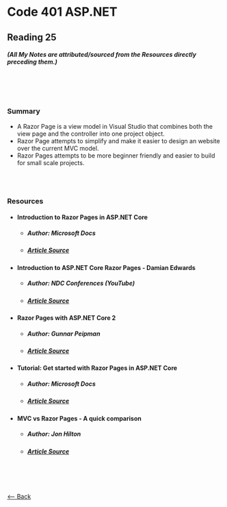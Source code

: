 # Code 401 ASP.NET
## Reading 25
##### (All My Notes are attributed/sourced from the Resources directly preceding them.)

<br>
<br>
<br>

### Summary
* A Razor Page is a view model in Visual Studio that combines both the view page and the controller into one project object.
* Razor Page attempts to simplify and make it easier to design an website over the current MVC model.
* Razor Pages attempts to be more beginner friendly and easier to build for small scale projects.

<br>
<br>

### Resources
* #### __Introduction to Razor Pages in ASP.NET Core__
  * ##### Author:  Microsoft Docs
  * ##### [Article Source](https://docs.microsoft.com/en-us/aspnet/core/razor-pages/?view=aspnetcore-2.2&tabs=visual-studio)

* #### __Introduction to ASP.NET Core Razor Pages - Damian Edwards__
  * ##### Author:  NDC Conferences (YouTube)
  * ##### [Article Source](https://www.youtube.com/watch?v=yyBijyCI5Sk)

* #### __Razor Pages with ASP.NET Core 2__
  * ##### Author:  Gunnar Peipman
  * ##### [Article Source](https://gunnarpeipman.com/aspnet-core-razor-pages/)

* #### __Tutorial: Get started with Razor Pages in ASP.NET Core__
  * ##### Author:  Microsoft Docs
  * ##### [Article Source](https://docs.microsoft.com/en-us/aspnet/core/tutorials/razor-pages/razor-pages-start?view=aspnetcore-2.1&tabs=visual-studio)

* #### __MVC vs Razor Pages - A quick comparison__
  * ##### Author:  Jon Hilton
  * ##### [Article Source](https://jonhilton.net/razor-pages-or-mvc-a-quick-comparison/)

<br>
<br>
<br>

[<-- Back](../README.md)
